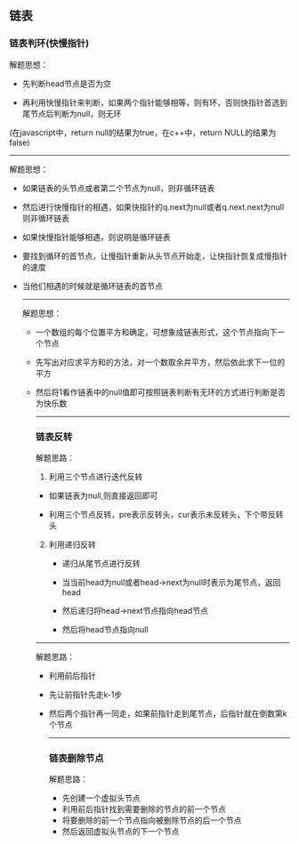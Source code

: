 ## 链表

### 链表判环(快慢指针)

[141.环形判环]: https://leetcode.cn/problems/linked-list-cycle/

解题思想：

* 先判断head节点是否为空

* 再利用快慢指针来判断，如果两个指针能够相等，则有环，否则快指针首选到尾节点后判断为null，则无环

(在javascript中，return null的结果为true，在c++中，return NULL的结果为false)

------

[142.环形链表]: https://leetcode.cn/problems/linked-list-cycle-ii/

解题思想：

* 如果链表的头节点或者第二个节点为null，则非循环链表

* 然后进行快慢指针的相遇，如果快指针的q.next为null或者q.next.next为null则非循环链表

* 如果快慢指针能够相遇，则说明是循环链表

* 要找到循环的首节点，让慢指针重新从头节点开始走，让快指针恢复成慢指针的速度

* 当他们相遇的时候就是循环链表的首节点

  ------

  [202.快乐数]: https://leetcode.cn/problems/happy-number/

  解题思想：

  * 一个数组的每个位置平方和确定，可想象成链表形式，这个节点指向下一个节点

  * 先写出对应求平方和的方法，对一个数取余并平方，然后依此求下一位的平方

  * 然后将1看作链表中的null值即可按照链表判断有无环的方式进行判断是否为快乐数

    ------

    ### 链表反转

    [206.反转链表]: https://leetcode.cn/problems/reverse-linked-list/

    解题思路：

    1. 利用三个节点进行迭代反转

    * 如果链表为null,则直接返回即可

    * 利用三个节点反转，pre表示反转头，cur表示未反转头，下个带反转头

    2. 利用递归反转

       * 递归从尾节点进行反转

       * 当当前head为null或者head->next为null时表示为尾节点，返回head

       * 然后递归将head->next节点指向head节点

       * 然后将head节点指向null

    ------
    
    [返回倒数第K个节点]: https://leetcode.cn/problems/kth-node-from-end-of-list-lcci/
    
    解题思路：
    
    * 利用前后指针
    
    * 先让前指针先走k-1步
    
    * 然后两个指针再一同走，如果前指针走到尾节点，后指针就在倒数第k个节点
    
      ------
    
      ### 链表删除节点
    
      [19.删除链表的倒数第N个结点]: https://leetcode.cn/problems/remove-nth-node-from-end-of-list/
    
      解题思路：
    
      * 先创建一个虚拟头节点
      * 利用前后指针找到需要删除的节点的前一个节点
      * 将要删除的前一个节点指向被删除节点的后一个节点
      * 然后返回虚拟头节点的下一个节点

